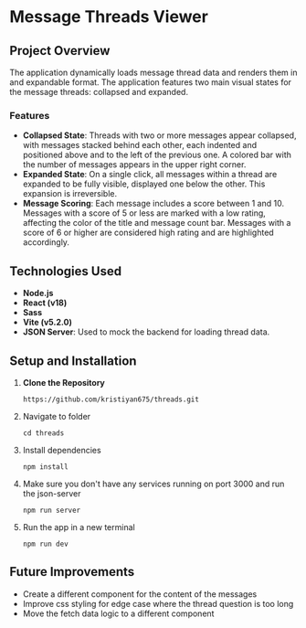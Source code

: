 # Message Threads Viewer

## Project Overview

The application dynamically loads message thread data and renders them in and expandable format. The application features two main visual states for the message threads: collapsed and expanded.

### Features

- **Collapsed State**: Threads with two or more messages appear collapsed, with messages stacked behind each other, each indented and positioned above and to the left of the previous one. A colored bar with the number of messages appears in the upper right corner.
- **Expanded State**: On a single click, all messages within a thread are expanded to be fully visible, displayed one below the other. This expansion is irreversible.
- **Message Scoring**: Each message includes a score between 1 and 10. Messages with a score of 5 or less are marked with a low rating, affecting the color of the title and message count bar. Messages with a score of 6 or higher are considered high rating and are highlighted accordingly.

## Technologies Used

- **Node.js**
- **React (v18)**
- **Sass**
- **Vite (v5.2.0)**
- **JSON Server**: Used to mock the backend for loading thread data.

## Setup and Installation

1. **Clone the Repository**

   ```
   https://github.com/kristiyan675/threads.git

   ```

2. Navigate to folder

   ```
   cd threads

   ```

3. Install dependencies

   ```
   npm install
   ```

4. Make sure you don't have any services running on port 3000 and run the json-server

   ```
   npm run server

   ```

5. Run the app in a new terminal

   ```
   npm run dev
   ```

## Future Improvements

- Create a different component for the content of the messages
- Improve css styling for edge case where the thread question is too long
- Move the fetch data logic to a different component
